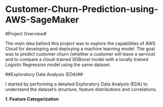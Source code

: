 # Customer-Churn-Prediction-using-AWS-SageMaker

#Project Overview#

The main idea behind this project was to explore the capabilities of AWS Cloud for developing and deploying a machine learning model. 
The goal was to predict customer churn (whether a customer will leave a service) and to compare a cloud-trained XGBoost model with a locally trained Logistic Regression model using the same dataset.

##Exploratory Data Analysis (EDA)##

I started by performing a detailed Exploratory Data Analysis (EDA) to understand the dataset’s structure, feature distributions and correlations.

**1. Feature Categorization**



